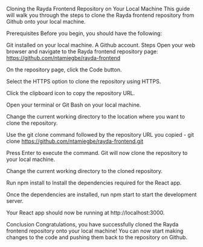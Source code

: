 Cloning the Rayda Frontend Repository on Your Local Machine
This guide will walk you through the steps to clone the Rayda frontend repository from Github onto your local machine.

Prerequisites
Before you begin, you should have the following:

Git installed on your local machine.
A Github account.
Steps
Open your web browser and navigate to the Rayda frontend repository page: https://github.com/ntamiegbe/rayda-frontend

On the repository page, click the Code button.

Select the HTTPS option to clone the repository using HTTPS.

Click the clipboard icon to copy the repository URL.

Open your terminal or Git Bash on your local machine.

Change the current working directory to the location where you want to clone the repository.

Use the git clone command followed by the repository URL you copied - git clone https://github.com/ntamiegbe/rayda-frontend.git

Press Enter to execute the command. Git will now clone the repository to your local machine.

Change the current working directory to the cloned repository.

Run npm install to Install the dependencies required for the React app.

Once the dependencies are installed, run npm start to start the development server.

Your React app should now be running at http://localhost:3000.

Conclusion
Congratulations, you have successfully cloned the Rayda frontend repository onto your local machine! You can now start making changes to the code and pushing them back to the repository on Github.